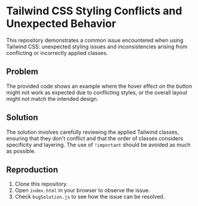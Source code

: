 # Tailwind CSS Styling Conflicts and Unexpected Behavior
This repository demonstrates a common issue encountered when using Tailwind CSS: unexpected styling issues and inconsistencies arising from conflicting or incorrectly applied classes.

## Problem
The provided code shows an example where the hover effect on the button might not work as expected due to conflicting styles, or the overall layout might not match the intended design.

## Solution
The solution involves carefully reviewing the applied Tailwind classes, ensuring that they don't conflict and that the order of classes considers specificity and layering.  The use of `!important` should be avoided as much as possible.

## Reproduction
1. Clone this repository.
2. Open `index.html` in your browser to observe the issue.
3. Check `bugSolution.js` to see how the issue can be resolved.